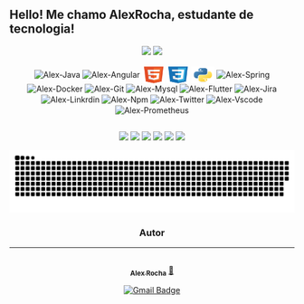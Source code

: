 ## Hello! Me chamo AlexRocha, estudante de tecnologia!
<div align="center">
  <a https://github.com/alexrochadealbuquerque">
  <img height="120em" src="https://github-readme-stats.vercel.app/api?username=alexrochadealbuquerque&show_icons=true&theme=merko&include_all_commits=true&count_private=true"/>
  <img height="120em" src="https://github-readme-stats.vercel.app/api/top-langs/?username=alexrochadealbuquerque&layout=compact&langs_count=7&theme=merko"/>
</div>

<div align="center" style="display: inline_block"><br>
  <img align="center" alt="Alex-Java" height="30" width="40" src="https://cdn.jsdelivr.net/gh/devicons/devicon/icons/java/java-original-wordmark.svg">
  <img align="center" alt="Alex-Angular" height="30" width="40" src="https://cdn.jsdelivr.net/gh/devicons/devicon/icons/angularjs/angularjs-original.svg">
  <img align="center" alt="Alex-HTML" height="30" width="40" src="https://raw.githubusercontent.com/devicons/devicon/master/icons/html5/html5-original.svg">
  <img align="center" alt="Alex-CSS" height="30" width="40" src="https://raw.githubusercontent.com/devicons/devicon/master/icons/css3/css3-original.svg">
  <img align="center" alt="Alex-Python" height="30" width="40" src="https://raw.githubusercontent.com/devicons/devicon/master/icons/python/python-original.svg">
  <img align="center" alt="Alex-Spring" height="30" width="40" src="https://cdn.jsdelivr.net/gh/devicons/devicon/icons/spring/spring-original-wordmark.svg">
  <img align="center" alt="Alex-Docker" height="30" width="40" src="https://cdn.jsdelivr.net/gh/devicons/devicon/icons/docker/docker-original-wordmark.svg">  
  <img align="center" alt="Alex-Git" height="30" width="40" src="https://cdn.jsdelivr.net/gh/devicons/devicon/icons/github/github-original.svg">
  <img align="center" alt="Alex-Mysql" height="30" width="40" src="https://cdn.jsdelivr.net/gh/devicons/devicon/icons/mysql/mysql-plain-wordmark.svg">
  <img align="center" alt="Alex-Flutter" height="30" width="40" src="https://cdn.jsdelivr.net/gh/devicons/devicon/icons/flutter/flutter-original.svg">
  <img align="center" alt="Alex-Jira" height="30" width="40" src="https://cdn.jsdelivr.net/gh/devicons/devicon/icons/jira/jira-original-wordmark.svg">
  <img align="center" alt="Alex-Linkrdin" height="30" width="40" src="https://cdn.jsdelivr.net/gh/devicons/devicon/icons/linkedin/linkedin-original.svg">  
  <img align="center" alt="Alex-Npm" height="30" width="40" src="https://cdn.jsdelivr.net/gh/devicons/devicon/icons/npm/npm-original-wordmark.svg">
  <img align="center" alt="Alex-Twitter" height="30" width="40" src="https://cdn.jsdelivr.net/gh/devicons/devicon/icons/twitter/twitter-original.svg">
  <img align="center" alt="Alex-Vscode" height="30" width="40" src="https://cdn.jsdelivr.net/gh/devicons/devicon/icons/vscode/vscode-original.svg">
  <img align="center" alt="Alex-Prometheus" height="30" width="40" src="https://cdn.jsdelivr.net/gh/devicons/devicon/icons/prometheus/prometheus-original-wordmark.svg">

 ##
 
<div> 
  <a href="https://www.youtube.com/channel/UC_-uuuZbY0AAt9CViNzvc-Q" target="_blank"><img src="https://img.shields.io/badge/YouTube-FF0000?style=for-the-badge&logo=youtube&logoColor=white" target="_blank"></a>
  <a href="https://www.instagram.com/alexrochadealbuquerque" target="_blank"><img src="https://img.shields.io/badge/-Instagram-%23E4405F?style=for-the-badge&logo=instagram&logoColor=white" target="_blank"></a>
 	<a href="https://twitter.com/alexrochadev" target="_blank"><img src="https://img.shields.io/badge/Twitch-9146FF?style=for-the-badge&logo=twitch&logoColor=white" target="_blank"></a>
 <a href="https://discord.com/channels/@me" target="_blank"><img src="https://img.shields.io/badge/Discord-7289DA?style=for-the-badge&logo=discord&logoColor=white" target="_blank"></a> 
  <a href = "mailto:alexrochadealbuquerque@gmail.com"><img src="https://img.shields.io/badge/-Gmail-%23333?style=for-the-badge&logo=gmail&logoColor=white" target="_blank"></a>
  <a href="https://www.linkedin.com/in/alex-rocha-a279355b/" target="_blank"><img src="https://img.shields.io/badge/-LinkedIn-%230077B5?style=for-the-badge&logo=linkedin&logoColor=white" target="_blank"></a> 
 
  ![Snake animation](https://github.com/alexrochadealbuquerque/alexrochadealbuquerque/blob/output/github-contribution-grid-snake.svg)
  
  
  ### Autor
---
<a href="#">
 <img style="border-radius: 50%;" src="[https://pt.wikihow.com/Ser-um-Nerd](https://www.wikihow.com/images_en/thumb/3/3d/Be-a-Nerd-Step-01.jpg/v4-1200px-Be-a-Nerd-Step-01.jpg)" width="100px;" alt=""/>
 <br />
 <sub><b>Alex Rocha</b></sub></a> <a href="#" title="Rocketseat">🚀</a>
 <br />                                                           

[![Gmail Badge](https://img.shields.io/badge/-alexrochadealbuquerque@gmail.com-c14438?style=flat-square&logo=Gmail&logoColor=white&link=mailto:alexrochadealbuquerque@gmail.com)](mailto:alexrochadealbuquerque@gmail.com)
 
</div>



